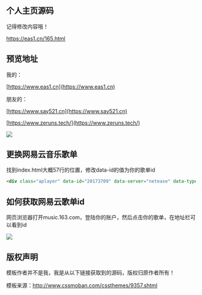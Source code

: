 ## 个人主页源码

记得修改内容哦！

https://eas1.cn/165.html

## 预览地址

我的：

[https://www.eas1.cn](https://www.eas1.cn)

朋友的：

[https://www.say521.cn](https://www.say521.cn)

[https://www.zeruns.tech/](https://www.zeruns.tech/)

![](https://cdn.jsdelivr.net/gh/kaygb/blog-images/img/20200320215228.png)

## 更换网易云音乐歌单

找到index.html大概57行的位置，修改data-id的值为你的歌单id
~~~html
<div class="aplayer" data-id="20173709" data-server="netease" data-type="playlist" data-fixed="true" data-autoplay="true" data-volume="0.8"></div>
~~~

## 如何获取网易云歌单id

网页浏览器打开music.163.com，登陆你的账户，然后点击你的歌单，在地址栏可以看到id

![](https://cdn.jsdelivr.net/gh/kaygb/blog-images/img/20200320170205.png)

## 版权声明

模板作者并不是我，我是从以下链接获取到的源码，版权归原作者所有！

模板来源：http://www.cssmoban.com/cssthemes/9357.shtml